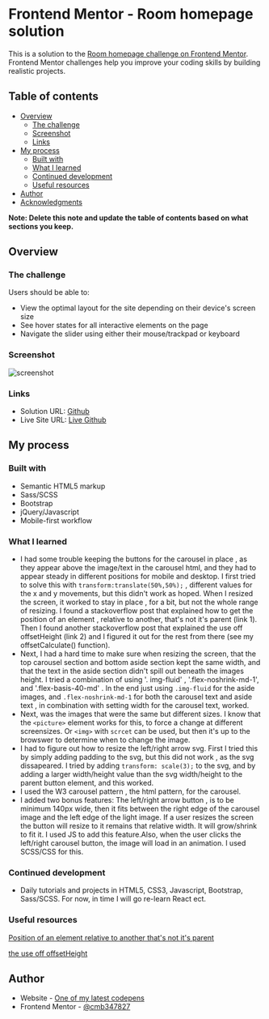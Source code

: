 # Frontend Mentor - Room homepage solution

This is a solution to the [Room homepage challenge on Frontend Mentor](https://www.frontendmentor.io/challenges/room-homepage-BtdBY_ENq). Frontend Mentor challenges help you improve your coding skills by building realistic projects. 

## Table of contents

- [Overview](#overview)
  - [The challenge](#the-challenge)
  - [Screenshot](#screenshot)
  - [Links](#links)
- [My process](#my-process)
  - [Built with](#built-with)
  - [What I learned](#what-i-learned)
  - [Continued development](#continued-development)
  - [Useful resources](#useful-resources)
- [Author](#author)
- [Acknowledgments](#acknowledgments)

**Note: Delete this note and update the table of contents based on what sections you keep.**

## Overview

### The challenge

Users should be able to:

- View the optimal layout for the site depending on their device's screen size
- See hover states for all interactive elements on the page
- Navigate the slider using either their mouse/trackpad or keyboard

### Screenshot

![screenshot](./images/screenshot.PNG "screenshot")

### Links

- Solution URL: [Github]()
- Live Site URL: [Live Github]()

## My process

### Built with

- Semantic HTML5 markup
- Sass/SCSS
- Bootstrap
- jQuery/Javascript
- Mobile-first workflow


### What I learned

- I had some trouble keeping the buttons for the carousel in place , as they appear above the image/text in the carousel html, and 
  they had to appear steady in different positions for mobile and desktop. I first tried to solve this with `transform:translate(50%,50%);` , different values for the x and y movements, but this didn't work as hoped. When I resized the screen, it worked to stay in place , for a bit, but not the whole range of resizing. 
  I found a stackoverflow post that explained how to get the position of an element , relative to another, that's not it's parent (link 1). Then I found another stackoverflow post that explained the use off offsetHeight (link 2) and I figured it out for the rest from there (see my offsetCalculate() function).
- Next, I had a hard time to make sure when resizing the screen, that the top carousel section and bottom aside section kept the same width, and that the text in the aside section didn't spill out beneath the images height. I tried a combination of using '.  img-fluid' , '.flex-noshrink-md-1', and '.flex-basis-40-md' . In the end  just using `.img-fluid` for the aside images, and `.flex-noshrink-md-1` for both the carousel text and aside text , in combination with setting width for the carousel text, worked.
- Next, was the images that were the same but different sizes. I know that the `<picture>` element works for this, to force a change at different screensizes. Or `<img>` with `scrcet` can be used, but then it's up to the browswer to determine when to change the image. 
- I had to figure out how to resize the left/right arrow svg. First I tried this by simply adding padding to the svg, but this did not work , as the svg dissapeared. I tried by adding `transform: scale(3);` to the svg, and by adding a larger width/height value than the svg width/height to the parent button element, and this worked.
- I used the W3 carousel pattern , the html pattern, for the carousel.
- I added two bonus features: The left/right arrow button , is to be minimum 140px wide, then it fits between the right edge of the carousel image and the left edge of the light image. If a user resizes the screen the button will resize to it remains that relative width. It will grow/shrink to fit it.  I used JS to add this feature.Also, when the user clicks the left/right carousel button, the image will load in an animation. I used SCSS/CSS for this.


    
 
### Continued development

- Daily tutorials and projects in HTML5, CSS3, Javascript, Bootstrap, Sass/SCSS. For now, in time I will go re-learn React ect.

### Useful resources

 [Position of an element relative to another that's not it's parent](https://stackoverflow.com/questions/55719056/position-an-element-relative-to-another-that-is-not-its-parent)

 [the use off offsetHeight](https://stackoverflow.com/questions/50281786/how-to-use-element-offsetbottom)


## Author

- Website - [One of my latest codepens](https://codepen.io/cynthiab72/pen/oNybYON)
- Frontend Mentor - [@cmb347827](https://www.frontendmentor.io/profile/cmb347827)

